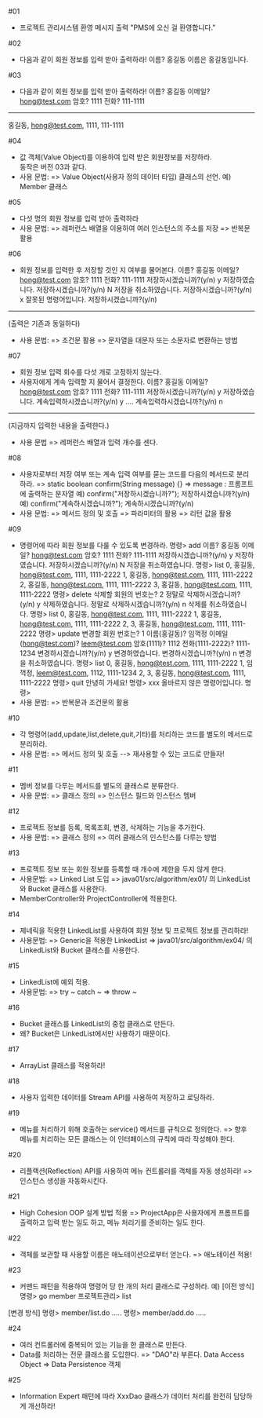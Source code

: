 #01
- 프로젝트 관리시스템 환영 메시지 출력
  "PMS에 오신 걸 환영합니다."

#02
- 다음과 같이 회원 정보를 입력 받아 출력하라!
이름? 홍길동
이름은 홍길동입니다.

#03
- 다음과 같이 회원 정보를 입력 받아 출력하라!
이름? 홍길동
이메일? hong@test.com
암호? 1111
전화? 111-1111
------------------------
홍길동, hong@test.com, 1111, 111-1111

#04
- 값 객체(Value Object)를 이용하여 입력 받은 회원정보를 저장하라.  
  동작은 버전 03과 같다.
- 사용 문법:
  => Value Object(사용자 정의 데이터 타입) 클래스의 선언.
     예) Member 클래스  

#05
- 다섯 명의 회원 정보를 입력 받아 출력하라
- 사용 문법:
  => 레퍼런스 배열을 이용하여 여러 인스턴스의 주소를 저장
  => 반복문 활용

#06
- 회원 정보를 입력한 후 저장할 것인 지 여부를 물어본다.
이름? 홍길동
이메일? hong@test.com
암호? 1111
전화? 111-1111
저장하시겠습니까?(y/n) y
저장하였습니다.
저장하시겠습니까?(y/n) N
저장을 취소하였습니다.
저장하시겠습니까?(y/n) x
잘못된 명령어입니다.
저장하시겠습니까?(y/n)
------------------------
(출력은 기존과 동일하다)
- 사용 문법:
  => 조건문 활용
  => 문자열을 대문자 또는 소문자로 변환하는 방법

#07
- 회원 정보 입력 회수를 다섯 개로 고정하지 않는다.
- 사용자에게 계속 입력할 지 물어서 결정한다.
이름? 홍길동
이메일? hong@test.com
암호? 1111
전화? 111-1111
저장하시겠습니까?(y/n) y
저장하였습니다.
계속입력하시겠습니까?(y/n) y
....
계속입력하시겠습니까?(y/n) n
------------------------------
(지금까지 입력한 내용을 출력한다.)
- 사용 문법
  => 레퍼런스 배열과 입력 개수를 센다.

#08
- 사용자로부터 저장 여부 또는 계속 입력 여부를 묻는 코드를
  다음의 메서드로 분리하라.
  => static boolean confirm(String message) {}
  => message : 프롬프트에 출력하는 문자열
  예) confirm("저장하시겠습니까?");
      저장하시겠습니까?(y/n)
  예) confirm("계속하시겠습니까?");
      계속하시겠습니까?(y/n)
- 사용 문법:
  => 메서드 정의 및 호출
  => 파라미터의 활용
  => 리턴 값을 활용

#09
- 명령어에 따라 회원 정보를 다룰 수 있도록 변경하라.
명령> add
이름? 홍길동
이메일? hong@test.com
암호? 1111
전화? 111-1111
저장하시겠습니까?(y/n) y
저장하였습니다.
저장하시겠습니까?(y/n) N
저장을 취소하였습니다.
명령> list
0, 홍길동, hong@test.com, 1111, 1111-2222
1, 홍길동, hong@test.com, 1111, 1111-2222
2, 홍길동, hong@test.com, 1111, 1111-2222
3, 홍길동, hong@test.com, 1111, 1111-2222
명령> delete
삭제할 회원의 번호는? 2
정말로 삭제하시겠습니까?(y/n) y
삭제하였습니다.
정말로 삭제하시겠습니까?(y/n) n
삭제를 취소하였습니다.
명령> list
0, 홍길동, hong@test.com, 1111, 1111-2222
1, 홍길동, hong@test.com, 1111, 1111-2222
2,
3, 홍길동, hong@test.com, 1111, 1111-2222
명령> update
변경할 회원 번호는? 1
이름(홍길동)? 임꺽정
이메일(hong@test.com)? leem@test.com
암호(1111)? 1112
전화(1111-2222)? 1111-1234
변경하시겠습니까?(y/n) y
변경하였습니다.
변경하시겠습니까?(y/n) n
변경을 취소하였습니다.
명령> list
0, 홍길동, hong@test.com, 1111, 1111-2222
1, 임꺽정, leem@test.com, 1112, 1111-1234
2,
3, 홍길동, hong@test.com, 1111, 1111-2222
명령> quit
안녕히 가세요!
명령> xxx
올바르지 않은 명령어입니다.
명령>
- 사용 문법:
  => 반복문과 조건문의 활용

#10
- 각 명령어(add,update,list,delete,quit,기타)를 처리하는 코드를
  별도의 메서드로 분리하라.
- 사용 문법:
  => 메서드 정의 및 호출 --> 재사용할 수 있는 코드로 만들자!

#11
- 멤버 정보를 다루는 메서드를 별도의 클래스로 분류한다.
- 사용 문법:
  => 클래스 정의
  => 인스턴스 필드와 인스턴스 멤버

#12
- 프로젝트 정보를 등록, 목록조회, 변경, 삭제하는 기능을 추가한다.
- 사용 문법:
  => 클래스 정의
  => 여러 클래스의 인스턴스를 다루는 방법

#13
- 프로젝트 정보 또는 회원 정보를 등록할 때 개수에 제한을 두지 않게 한다.
- 사용문법:
  => Linked List 도입
  => java01/src/algorithm/ex01/ 의 LinkedList와 Bucket 클래스를 사용한다.
- MemberController와 ProjectController에 적용한다.  

#14
- 제네릭을 적용한 LinkedList를 사용하여 회원 정보 및 프로젝트 정보를 관리하라!
- 사용문법:
  => Generic을 적용한 LinkedList
  => java01/src/algorithm/ex04/ 의 LinkedList와 Bucket 클래스를 사용한다.

#15
- LinkedList에 예외 적용.
- 사용문법:
  => try ~ catch ~
  => throw ~

#16
- Bucket 클래스를 LinkedList의 중첩 클래스로 만든다.
- 왜? Bucket은 LinkedList에서만 사용하기 때문이다.

#17
- ArrayList 클래스를 적용하라!

#18
- 사용자 입력한 데이터를 Stream API를 사용하여 저장하고 로딩하라.

#19
- 메뉴를 처리하기 위해 호출하는 service() 메서드를 규칙으로 정의한다.
  => 향후 메뉴를 처리하는 모든 클래스는 이 인터페이스의 규칙에 따라 작성해야 한다.

#20
- 리플랙션(Reflection) API를 사용하여 메뉴 컨트롤러를 객체를 자동 생성하라!
  => 인스턴스 생성을 자동화시킨다.

#21
- High Cohesion OOP 설계 방법 적용
  => ProjectApp은 사용자에게 프롬프트를 출력하고 입력 받는 일도 하고,
     메뉴 처리기를 준비하는 일도 한다. 

#22
- 객체를 보관할 때 사용할 이름은 애노테이션으로부터 얻는다.
  => 애노테이션 적용!

#23
- 커맨드 패턴을 적용하여 명령어 당 한 개의 처리 클래스로 구성하라. 
예)
[이전 방식]
명령> go member
프로젝트관리> list

[변경 방식]
명령> member/list.do
.....
명령> member/add.do
.....

#24
- 여러 컨트롤러에 중복되어 있는 기능을 한 클래스로 만든다.
- Data를 처리하는 전문 클래스를 도입한다. 
  => "DAO"라 부른다. Data Access Object
  => Data Persistence 객체 
  
#25
- Information Expert 패턴에 따라 XxxDao 클래스가 데이터 처리를
  완전히 담당하게 개선하라!















#
